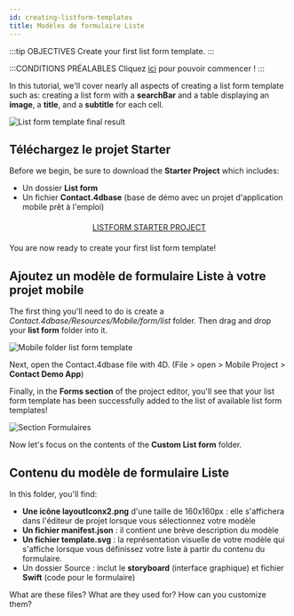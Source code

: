 ```yaml
---
id: creating-listform-templates
title: Modèles de formulaire Liste
---
```


:::tip OBJECTIVES Create your first list form template. :::

:::CONDITIONS PRÉALABLES Cliquez [ici](prerequisites.html) pour pouvoir commencer ! :::

In this tutorial, we'll cover nearly all aspects of creating a list form template such as: creating a list form with a **searchBar** and a table displaying an **image**, a **title**, and a **subtitle** for each cell.

![List form template final result](assets/en/custom-listform/custom-template-final-result.png)

## Téléchargez le projet Starter

Before we begin, be sure to download the **Starter Project** which includes:

* Un dossier **List form** 
* Un fichier **Contact.4dbase** (base de démo avec un projet d'application mobile prêt à l'emploi)

<div style="text-align: center; margin-top: 20px; margin-bottom: 20px">
  <p>
    

<a class="button"
href="https://github.com/4d-for-ios/tutorial-CustomListForm/archive/513e9d4c378ac52a2a4bf84c7a96a132aecfb1c0.zip">LISTFORM STARTER PROJECT</a>

  </p>
</div>

You are now ready to create your first list form template!

## Ajoutez un modèle de formulaire Liste à votre projet mobile

The first thing you'll need to do is create a *Contact.4dbase/Resources/Mobile/form/list* folder. Then drag and drop your **list form** folder into it.

![Mobile folder list form template](assets/en/custom-listform/mobile-folder-custom-template.png)

Next, open the Contact.4dbase file with 4D. (File > open > Mobile Project > **Contact Demo App**)

Finally, in the **Forms section** of the project editor, you'll see that your list form template has been successfully added to the list of available list form templates!

![Section Formulaires](assets/en/custom-listform/custom-listform-template.png)

Now let's focus on the contents of the **Custom List form** folder.

## Contenu du modèle de formulaire Liste

In this folder, you'll find:

* **Une icône layoutIconx2.png** d'une taille de 160x160px : elle s'affichera dans l'éditeur de projet lorsque vous sélectionnez votre modèle
* **Un fichier manifest.json** : il contient une brève description du modèle
* **Un fichier template.svg** : la représentation visuelle de votre modèle qui s'affiche lorsque vous définissez votre liste à partir du contenu du formulaire.
* Un dossier Source : inclut le **storyboard** (interface graphique) et fichier **Swift** (code pour le formulaire)

What are these files? What are they used for? How can you customize them?